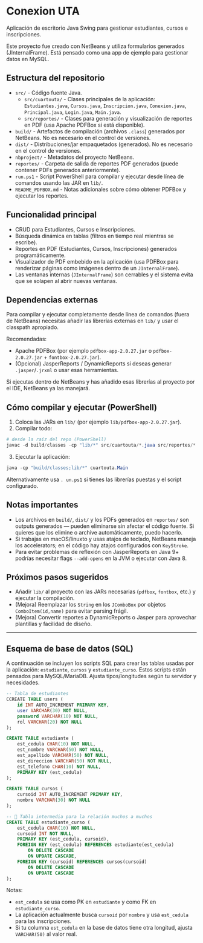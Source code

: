 # Conexion UTA

Aplicación de escritorio Java Swing para gestionar estudiantes, cursos e inscripciones.

Este proyecto fue creado con NetBeans y utiliza formularios generados (JInternalFrame). Está pensado como una app de ejemplo para gestionar datos en MySQL.

## Estructura del repositorio

- `src/` - Código fuente Java.
  - `src/cuartouta/` - Clases principales de la aplicación: `Estudiantes.java`, `Cursos.java`, `Inscripcion.java`, `Conexion.java`, `Principal.java`, `Login.java`, `Main.java`.
  - `src/reportes/` - Clases para generación y visualización de reportes en PDF (usa Apache PDFBox si está disponible).
- `build/` - Artefactos de compilación (archivos `.class`) generados por NetBeans. No es necesario en el control de versiones.
- `dist/` - Distribuciones/jar empaquetados (generados). No es necesario en el control de versiones.
- `nbproject/` - Metadatos del proyecto NetBeans.
- `reportes/` - Carpeta de salida de reportes PDF generados (puede contener PDFs generados anteriormente).
- `run.ps1` - Script PowerShell para compilar y ejecutar desde línea de comandos usando las JAR en `lib/`.
- `README_PDFBOX.md` - Notas adicionales sobre cómo obtener PDFBox y ejecutar los reportes.

## Funcionalidad principal

- CRUD para Estudiantes, Cursos e Inscripciones.
- Búsqueda dinámica en tablas (filtros en tiempo real mientras se escribe).
- Reportes en PDF (Estudiantes, Cursos, Inscripciones) generados programáticamente.
- Visualizador de PDF embebido en la aplicación (usa PDFBox para renderizar páginas como imágenes dentro de un `JInternalFrame`).
- Las ventanas internas (`JInternalFrame`) son cerrables y el sistema evita que se solapen al abrir nuevas ventanas.

## Dependencias externas

Para compilar y ejecutar completamente desde línea de comandos (fuera de NetBeans) necesitas añadir las librerías externas en `lib/` y usar el classpath apropiado.

Recomendadas:
- Apache PDFBox (por ejemplo `pdfbox-app-2.0.27.jar` o `pdfbox-2.0.27.jar` + `fontbox-2.0.27.jar`).
- (Opcional) JasperReports / DynamicReports si deseas generar `.jasper`/`.jrxml` o usar esas herramientas.

Si ejecutas dentro de NetBeans y has añadido esas librerías al proyecto por el IDE, NetBeans ya las manejará.

## Cómo compilar y ejecutar (PowerShell)

1. Coloca las JARs en `lib/` (por ejemplo `lib/pdfbox-app-2.0.27.jar`).
2. Compilar todo:

```powershell
# desde la raíz del repo (PowerShell)
javac -d build/classes -cp "lib/*" src/cuartouta/*.java src/reportes/*.java
```

3. Ejecutar la aplicación:

```powershell
java -cp "build/classes;lib/*" cuartouta.Main
```

Alternativamente usa `.
un.ps1` si tienes las librerías puestas y el script configurado.

## Notas importantes

- Los archivos en `build/`, `dist/` y los PDFs generados en `reportes/` son outputs generados — pueden eliminarse sin afectar el código fuente. Si quieres que los elimine o archive automáticamente, puedo hacerlo.
- Si trabajas en macOS/linuxto y usas atajos de teclado, NetBeans maneja los accelerators; en el código hay atajos configurados con `KeyStroke`.
- Para evitar problemas de reflexión con JasperReports en Java 9+ podrías necesitar flags `--add-opens` en la JVM o ejecutar con Java 8.

## Próximos pasos sugeridos

- Añadir `lib/` al proyecto con las JARs necesarias (`pdfbox`, `fontbox`, etc.) y ejecutar la compilación.
- (Mejora) Reemplazar los `String` en los `JComboBox` por objetos `ComboItem(id,name)` para evitar parsing frágil.
- (Mejora) Convertir reportes a DynamicReports o Jasper para aprovechar plantillas y facilidad de diseño.

---

## Esquema de base de datos (SQL)

A continuación se incluyen los scripts SQL para crear las tablas usadas por la aplicación: `estudiante`, `cursos` y `estudiante_curso`.
Estos scripts están pensados para MySQL/MariaDB. Ajusta tipos/longitudes según tu servidor y necesidades.

```sql
-- Tabla de estudiantes
CCREATE TABLE users (
    id INT AUTO_INCREMENT PRIMARY KEY,
    user VARCHAR(30) NOT NULL,
    password VARCHAR(10) NOT NULL,
    rol VARCHAR(20) NOT NULL
);

CREATE TABLE estudiante (
    est_cedula CHAR(10) NOT NULL,
    est_nombre VARCHAR(50) NOT NULL,
    est_apellido VARCHAR(50) NOT NULL,
    est_direccion VARCHAR(50) NOT NULL,
    est_telefono CHAR(10) NOT NULL,
    PRIMARY KEY (est_cedula)
);

CREATE TABLE cursos (
    cursoid INT AUTO_INCREMENT PRIMARY KEY,
    nombre VARCHAR(30) NOT NULL
);

-- 🔗 Tabla intermedia para la relación muchos a muchos
CREATE TABLE estudiante_curso (
    est_cedula CHAR(10) NOT NULL,
    cursoid INT NOT NULL,
    PRIMARY KEY (est_cedula, cursoid),
    FOREIGN KEY (est_cedula) REFERENCES estudiante(est_cedula)
        ON DELETE CASCADE
        ON UPDATE CASCADE,
    FOREIGN KEY (cursoid) REFERENCES cursos(cursoid)
        ON DELETE CASCADE
        ON UPDATE CASCADE
);

```

Notas:
- `est_cedula` se usa como PK en `estudiante` y como FK en `estudiante_curso`.
- La aplicación actualmente busca `cursoid` por `nombre` y usa `est_cedula` para las inscripciones.
- Si tu columna `est_cedula` en la base de datos tiene otra longitud, ajusta `VARCHAR(50)` al valor real.
